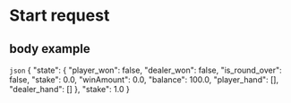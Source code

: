 # Start request

## body example

```json```
{
    "state": {
        "player_won": false,
        "dealer_won": false,
        "is_round_over": false,
        "stake": 0.0,
        "winAmount": 0.0,
        "balance": 100.0,
        "player_hand": [],
        "dealer_hand": []
    },
    "stake": 1.0
}
```